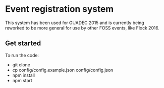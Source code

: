 Event registration system
=========================

This system has been used for GUADEC 2015 and is currently being reworked to be more general
for use by other FOSS events, like Flock 2016.


Get started
-----------

To run the code:
- git clone
- cp config/config.example.json config/config.json
- npm install
- npm start
